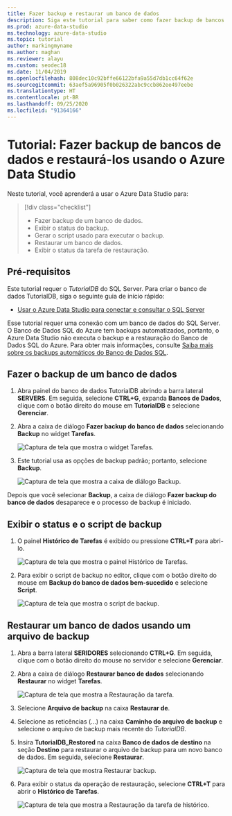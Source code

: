 ```yaml
---
title: Fazer backup e restaurar um banco de dados
description: Siga este tutorial para saber como fazer backup de bancos de dados e restaurá-los usando o Azure Data Studio.
ms.prod: azure-data-studio
ms.technology: azure-data-studio
ms.topic: tutorial
author: markingmyname
ms.author: maghan
ms.reviewer: alayu
ms.custom: seodec18
ms.date: 11/04/2019
ms.openlocfilehash: 808dec10c92bffe66122bfa9a55d7db1cc64f62e
ms.sourcegitcommit: 63aef5a96905f0b026322abc9ccb862ee497eebe
ms.translationtype: HT
ms.contentlocale: pt-BR
ms.lasthandoff: 09/25/2020
ms.locfileid: "91364166"
---
```

# <a name="tutorial-back-up-and-restore-databases-using-azure-data-studio"></a>Tutorial: Fazer backup de bancos de dados e restaurá-los usando o Azure Data Studio

Neste tutorial, você aprenderá a usar o Azure Data Studio para:
> [!div class="checklist"]
> * Fazer backup de um banco de dados.
> * Exibir o status do backup.
> * Gerar o script usado para executar o backup.
> * Restaurar um banco de dados.
> * Exibir o status da tarefa de restauração.

## <a name="prerequisites"></a>Pré-requisitos

Este tutorial requer o *TutorialDB* do SQL Server. Para criar o banco de dados TutorialDB, siga o seguinte guia de início rápido:

* [Usar o Azure Data Studio para conectar e consultar o SQL Server](quickstart-sql-server.md)

Esse tutorial requer uma conexão com um banco de dados do SQL Server. O Banco de Dados SQL do Azure tem backups automatizados, portanto, o Azure Data Studio não executa o backup e a restauração do Banco de Dados SQL do Azure. Para obter mais informações, consulte [Saiba mais sobre os backups automáticos do Banco de Dados SQL](/azure/sql-database/sql-database-automated-backups).

## <a name="back-up-a-database"></a>Fazer o backup de um banco de dados

1. Abra painel do banco de dados TutorialDB abrindo a barra lateral **SERVERS**. Em seguida, selecione **CTRL+G**, expanda **Bancos de Dados**, clique com o botão direito do mouse em **TutorialDB** e selecione **Gerenciar**.

1. Abra a caixa de diálogo **Fazer backup do banco de dados** selecionando **Backup** no widget **Tarefas**.

   ![Captura de tela que mostra o widget Tarefas.](./media/tutorial-backup-restore-sql-server/tasks.png)

1. Este tutorial usa as opções de backup padrão; portanto, selecione **Backup**.

   ![Captura de tela que mostra a caixa de diálogo Backup.](./media/tutorial-backup-restore-sql-server/backup-dialog.png)

Depois que você selecionar **Backup**, a caixa de diálogo **Fazer backup do banco de dados** desaparece e o processo de backup é iniciado.

## <a name="view-the-backup-status-and-the-backup-script"></a>Exibir o status e o script de backup

1. O painel **Histórico de Tarefas** é exibido ou pressione **CTRL+T** para abri-lo.

   ![Captura de tela que mostra o painel Histórico de Tarefas.](./media/tutorial-backup-restore-sql-server/task-history.png)

1. Para exibir o script de backup no editor, clique com o botão direito do mouse em **Backup do banco de dados bem-sucedido** e selecione **Script**.

   ![Captura de tela que mostra o script de backup.](./media/tutorial-backup-restore-sql-server/task-script.png)

## <a name="restore-a-database-from-a-backup-file"></a>Restaurar um banco de dados usando um arquivo de backup

1. Abra a barra lateral **SERIDORES** selecionando **CTRL+G**. Em seguida, clique com o botão direito do mouse no servidor e selecione **Gerenciar**.

1. Abra a caixa de diálogo **Restaurar banco de dados** selecionando **Restaurar** no widget **Tarefas**.

   ![Captura de tela que mostra a Restauração da tarefa.](media/tutorial-backup-restore-sql-server/tasks-restore.png)

1. Selecione **Arquivo de backup** na caixa **Restaurar de**.

1. Selecione as reticências (...) na caixa **Caminho do arquivo de backup** e selecione o arquivo de backup mais recente do *TutorialDB*.

1. Insira **TutorialDB_Restored** na caixa **Banco de dados de destino** na seção **Destino** para restaurar o arquivo de backup para um novo banco de dados. Em seguida, selecione **Restaurar**.

   ![Captura de tela que mostra Restaurar backup.](./media/tutorial-backup-restore-sql-server/restore.png)

1. Para exibir o status da operação de restauração, selecione **CTRL+T** para abrir o **Histórico de Tarefas**.

   ![Captura de tela que mostra a Restauração da tarefa de histórico.](./media/tutorial-backup-restore-sql-server/task-history-restore.png)